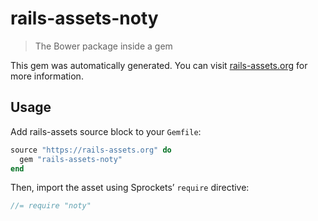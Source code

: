 # rails-assets-noty

> The Bower package inside a gem

This gem was automatically generated. You can visit [rails-assets.org](https://rails-assets.org) for more information.

## Usage

Add rails-assets source block to your `Gemfile`:

```ruby
source "https://rails-assets.org" do
  gem "rails-assets-noty"
end

```

Then, import the asset using Sprockets’ `require` directive:

```js
//= require "noty"
```
